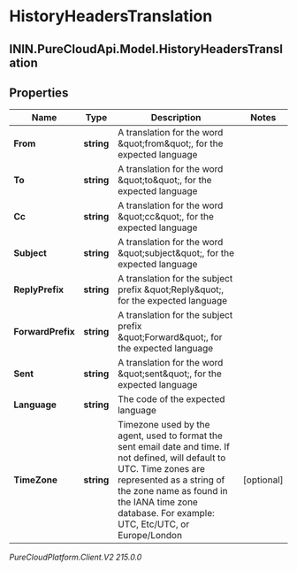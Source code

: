 # HistoryHeadersTranslation

## ININ.PureCloudApi.Model.HistoryHeadersTranslation

## Properties

|Name | Type | Description | Notes|
|------------ | ------------- | ------------- | -------------|
| **From** | **string** | A translation for the word \&quot;from\&quot;, for the expected language | |
| **To** | **string** | A translation for the word \&quot;to\&quot;, for the expected language | |
| **Cc** | **string** | A translation for the word \&quot;cc\&quot;, for the expected language | |
| **Subject** | **string** | A translation for the word \&quot;subject\&quot;, for the expected language | |
| **ReplyPrefix** | **string** | A translation for the subject prefix \&quot;Reply\&quot;, for the expected language | |
| **ForwardPrefix** | **string** | A translation for the subject prefix \&quot;Forward\&quot;, for the expected language | |
| **Sent** | **string** | A translation for the word \&quot;sent\&quot;, for the expected language | |
| **Language** | **string** | The code of the expected language | |
| **TimeZone** | **string** | Timezone used by the agent, used to format the sent email date and time. If not defined, will default to UTC. Time zones are represented as a string of the zone name as found in the IANA time zone database. For example: UTC, Etc/UTC, or Europe/London | [optional] |



_PureCloudPlatform.Client.V2 215.0.0_
